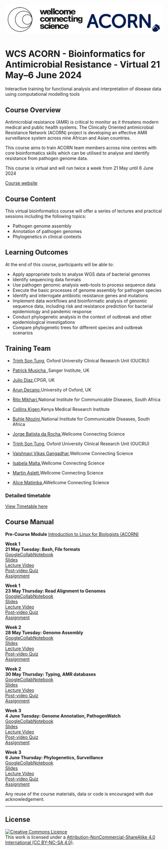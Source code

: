 # ![alt tag](course_data/WCS_ACORN_Logo.png)

# WCS ACORN - Bioinformatics for Antimicrobial Resistance - Virtual 21 May–6 June 2024

Interactive training for functional analysis and interpretation of disease data using computational modelling tools

## Course Overview

Antimicrobial resistance (AMR) is critical to monitor as it threatens modern medical and public health systems. The Clinically Oriented antimicrobial Resistance Network (ACORN) project is developing an effective AMR surveillance system across nine African and Asian countries.

This course aims to train ACORN team members across nine centres with core bioinformatics skills which can be utilised to analyse and identify resistance from pathogen genome data.

This course is virtual and will run twice a week from 21 May until 6 June 2024

[Course website](https://coursesandconferences.wellcomeconnectingscience.org/event/wcs-acorn-bioinformatics-for-antimicrobial-resistance-virtual-20240521/)

## Course Content

This virtual bioinformatics course will offer a series of lectures and practical sessions including the following topics:

- Pathogen genome assembly
- Annotation of pathogen genomes
- Phylogenetics in clinical contexts

## Learning Outcomes

At the end of this course, participants will be able to:

- Apply appropriate tools to analyse WGS data of bacterial genomes
- Identify sequencing data formats
- Use pathogen genomic analysis web-tools to process sequence data
- Execute the basic processes of genome assembly for pathogen species
- Identify and interrogate antibiotic resistance genes and mutations
- Implement data workflows and bioinformatic analysis of genomic sequence data, including risk and resistance prediction for bacterial epidemiology and pandemic response
- Conduct phylogenetic analysis in the context of outbreak and other epidemiological investigations
- Compare phylogenetic trees for different species and outbreak scenarios

## Training Team
- [Trinh Son Tung](https://www.researchgate.net/profile/Tung-Trinh), Oxford University Clinical Research Unit (OUCRU)
- [Patrick Musicha ](link),Sanger Institute, UK
- [Julio Diaz](link),CPGR, UK
- [Arun Decano](link),University of Oxford, UK
- [Rito Mikhari](link),National Institute for Communicable Diseases, South Africa
- [Collins Kigen](link),Kenya Medical Research Institute
- [Buhle Ntozini](link),National Institute for Communicable Diseases, South Africa

- [Jorge Batista da Rocha](https://www.wellcomeconnectingscience.org/person/batista-da-rocha-jorge/),Wellcome Connecting Science
- [Trinh Son Tung](https://www.researchgate.net/profile/Tung-Trinh), Oxford University Clinical Research Unit (OUCRU)
- [Vaishnavi Vikas Gangadhar](https://www.wellcomeconnectingscience.org/person/gangadhar-vaishnavi/),Wellcome Connecting Science
- [Isabela Malta](https://www.wellcomeconnectingscience.org/person/malta-isabela/),Wellcome Connecting Science
- [Martin Aslett](https://www.wellcomeconnectingscience.org/person/aslett-martin/),Wellcome Connecting Science
- [Alice Matimba](https://www.wellcomeconnectingscience.org/person/matimba-alice/#),AWellcome Connecting Science

### Detailed timetable
[View Timetable here](ACORN_TimeTable.pdf)

## Course Manual

**Pre-Course Module** [Introduction to Linux for Biologists (ACORN)](https://lms.wellcomeconnectingscience.org/course/view.php?id=165)  

**Week 1**   
**21 May Tuesday: Bash, File formats**  
[GoogleCollabNotebook](Modules/)  
[Slides](Modules/)  
[Lecture Video](Modules/)  
[Post-video Quiz](Modules/)  
[Assignment](Modules/)  

**Week 1**   
**23 May Thursday: Read Alignment to Genomes**  
[GoogleCollabNotebook](Modules/)  
[Slides](Modules/)  
[Lecture Video](Modules/)  
[Post-video Quiz](Modules/)  
[Assignment](Modules/)  

**Week 2**   
**28 May Tuesday: Genome Assembly**  
[GoogleCollabNotebook](Modules/)  
[Slides](Modules/)  
[Lecture Video](Modules/)  
[Post-video Quiz](Modules/)  
[Assignment](Modules/)  

**Week 2**   
**30 May Thursday: Typing, AMR databases**  
[GoogleCollabNotebook](Modules/)  
[Slides](Modules/)  
[Lecture Video](Modules/)  
[Post-video Quiz](Modules/)  
[Assignment](Modules/)  

**Week 3**   
**4 June Tuesday: Genome Annotation, PathogenWatch**  
[GoogleCollabNotebook](Modules/)  
[Slides](Modules/)  
[Lecture Video](Modules/)  
[Post-video Quiz](Modules/)  
[Assignment](Modules/)  

**Week 3**   
**6 June Thursday: Phylogenetics, Surveillance**  
[GoogleCollabNotebook](Modules/)  
[Slides](Modules/)  
[Lecture Video](Modules/)  
[Post-video Quiz](Modules/)  
[Assignment](Modules/)  
     
  

Any reuse of the course materials, data or code is encouraged with due acknowledgement.

******
## License
<a rel="license" href="http://creativecommons.org/licenses/by/4.0/"><img alt="Creative Commons Licence" style="border-width:0" src="https://i.creativecommons.org/l/by-nc-sa/4.0/88x31.png" /></a><br />This work is licensed under a <a rel="license" href="https://creativecommons.org/licenses/by-nc-sa/4.0/">Attribution-NonCommercial-ShareAlike 4.0 International (CC BY-NC-SA 4.0)</a>.

